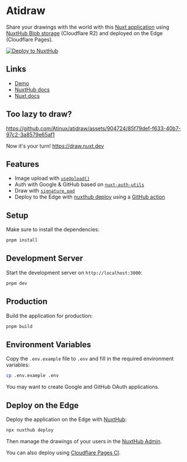 # Atidraw

Share your drawings with the world with this [Nuxt application](https://nuxt.com) using [NuxtHub Blob storage](https://hub.nuxt.com/docs/storage/blob) (Cloudflare R2) and deployed on the Edge (Cloudflare Pages).

[![Deploy to NuxtHub](https://hub.nuxt.com/button.svg)](https://hub.nuxt.com/new?repo=atinux/atidraw)

## Links

- [Demo](https://draw.nuxt.dev)
- [NuxtHub docs](https://hub.nuxt.com)
- [Nuxt docs](https://nuxt.com)

## Too lazy to draw?

https://github.com/Atinux/atidraw/assets/904724/85f79def-f633-40b7-97c2-3a8579e65af1

Now it's your turn! https://draw.nuxt.dev

## Features

- Image upload with [`useUpload()`](https://hub.nuxt.com/docs/storage/blob)
- Auth with Google & GitHub based on [`nuxt-auth-utils`](https://github.com/Atinux/nuxt-auth-utils)
- Draw with [`signature_pad`](https://github.com/szimek/signature_pad)
- Deploy to the Edge with [nuxthub deploy](https://github.com/nuxt-hub/cli) using a [GitHub action](./.github/workflows/deploy.yml)

## Setup

Make sure to install the dependencies:

```bash
pnpm install
```

## Development Server

Start the development server on `http://localhost:3000`:

```bash
pnpm dev
```

## Production

Build the application for production:

```bash
pnpm build
```

## Environment Variables

Copy the `.env.example` file to `.env` and fill in the required environment variables:

```bash
cp .env.example .env
```

You may want to create Google and GitHub OAuth applications.

## Deploy on the Edge

Deploy the application on the Edge with [NuxtHub](https://hub.nuxt.com):

```bash
npx nuxthub deploy
```

Then manage the drawings of your users in the [NuxtHub Admin](https://admin.hub.nuxt.com).

You can also deploy using [Cloudflare Pages CI](https://hub.nuxt.com/docs/getting-started/deploy#cloudflare-pages-ci).
